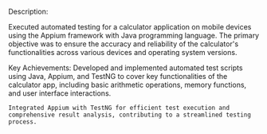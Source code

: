 Description:

Executed automated testing for a calculator application on mobile devices using the Appium framework with Java programming language. The primary objective was to ensure the accuracy and reliability of the calculator's functionalities across various devices and operating system versions.

Key Achievements:
    Developed and implemented automated test scripts using Java, Appium, and TestNG to cover key functionalities of the calculator app, including basic arithmetic operations, memory functions, and user interface interactions.
    
    Integrated Appium with TestNG for efficient test execution and comprehensive result analysis, contributing to a streamlined testing process.
